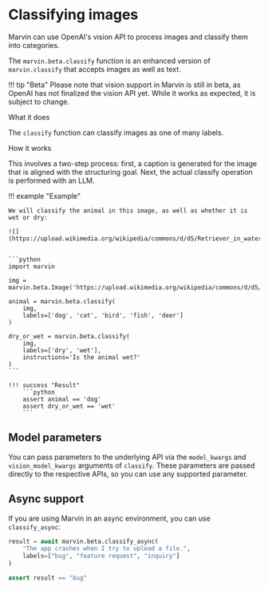 # Classifying images

Marvin can use OpenAI's vision API to process images and classify them into categories.

The `marvin.beta.classify` function is an enhanced version of `marvin.classify` that accepts images as well as text. 

!!! tip "Beta"
    Please note that vision support in Marvin is still in beta, as OpenAI has not finalized the vision API yet. While it works as expected, it is subject to change.

<div class="admonition abstract">
  <p class="admonition-title">What it does</p>
  <p>
    The <code>classify</code> function can classify images as one of many labels.
  </p>
</div>


<div class="admonition info">
  <p class="admonition-title">How it works</p>
  <p>
    
  This involves a two-step process: first, a caption is generated for the image that is aligned with the structuring goal. Next, the actual classify operation is performed with an LLM.

  </p>
</div>



!!! example "Example"

    We will classify the animal in this image, as well as whether it is wet or dry:

    ![](https://upload.wikimedia.org/wikipedia/commons/d/d5/Retriever_in_water.jpg)

    
    ```python
    import marvin

    img = marvin.beta.Image('https://upload.wikimedia.org/wikipedia/commons/d/d5/Retriever_in_water.jpg')

    animal = marvin.beta.classify(
        img, 
        labels=['dog', 'cat', 'bird', 'fish', 'deer']
    )
    
    dry_or_wet = marvin.beta.classify(
        img, 
        labels=['dry', 'wet'], 
        instructions='Is the animal wet?'
    )
    ```

    !!! success "Result"
        ```python
        assert animal == 'dog'
        assert dry_or_wet == 'wet'
        ```




## Model parameters
You can pass parameters to the underlying API via the `model_kwargs` and `vision_model_kwargs` arguments of `classify`. These parameters are passed directly to the respective APIs, so you can use any supported parameter.


## Async support

If you are using Marvin in an async environment, you can use `classify_async`:

```python
result = await marvin.beta.classify_async(
    "The app crashes when I try to upload a file.", 
    labels=["bug", "feature request", "inquiry"]
) 

assert result == "bug"
```
